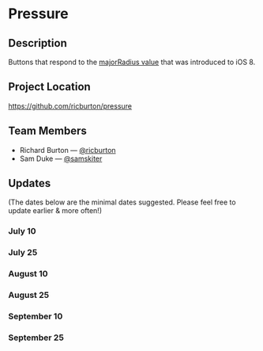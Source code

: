 # Pressure

## Description

Buttons that respond to the [majorRadius value](https://developer.apple.com/library/prerelease/ios/documentation/UIKit/Reference/UITouch_Class/index.html#//apple_ref/occ/instp/UITouch/majorRadius) that was introduced to iOS 8.

## Project Location

https://github.com/ricburton/pressure

## Team Members

- Richard Burton — [@ricburton](https://github.com/ricburton)
- Sam Duke — [@samskiter](https://github.com/samskiter)

## Updates

(The dates below are the minimal dates suggested. Please feel free to update earlier & more often!)

### July 10

### July 25

### August 10

### August 25

### September 10

### September 25